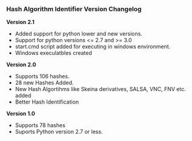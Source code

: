 ### Hash Algorithm Identifier Version Changelog

**Version 2.1**
* Added support for python lower and new versions.
* Support for python versions <= 2.7 and >= 3.0
* start.cmd script added for executing in windows environment.
* Windows execulatbles created

**Version 2.0**
* Supports 106 hashes.
* 28 new Hashes Added.
* New Hash Algortihms like Skeina derivatives, SALSA, VNC, FNV etc. added
* Better Hash Identification

**Version 1.0**
* Supports 78 hashes
* Suports Python version 2.7 or less.
